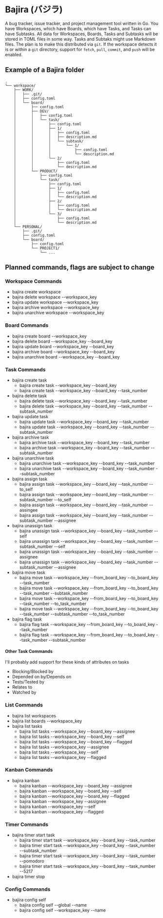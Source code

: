 # Bajira (バジラ)

A bug tracker, issue tracker, and project management tool written in Go. You have Workspaces, which have Boards, which have Tasks, and Tasks can have Subtasks. All data for Workspaces, Boards, Tasks and Subtasks will be stored in TOML files in some way. Tasks and Subtaks might use Markdown files. The plan is to make this distributed via `git`. If the workspace detects it is or within a `git` directory, support for `fetch`, `pull`, `commit`, and `push` will be enabled.

## Example of a Bajira folder

```
.
└── workspace/
    ├── WORK/
    │   ├── .git/
    │   ├── config.toml
    │   └── board/
    │       ├── config.toml
    │       ├── DEV/
    │       │   ├── config.toml
    │       │   └── task/
    │       │       ├── config.toml
    │       │       ├── 1/
    │       │       │   ├── config.toml
    │       │       │   ├── description.md
    │       │       │   └── subtask/
    │       │       │       └── 1/
    │       │       │           ├── config.toml
    │       │       │           └── description.md
    │       │       └── 2/
    │       │           ├── config.toml
    │       │           └── description.md
    │       └── PRODUCT/
    │           ├── config.toml
    │           └── task/
    │               ├── config.toml
    │               ├── 1/
    │               │   ├── config.toml
    │               │   └── description.md
    │               ├── 2/
    │               │   ├── config.toml
    │               │   └── description.md
    │               └── 3/
    │                   ├── config.toml
    │                   └── description.md
    └── PERSONAL/
        ├── .git/
        ├── config.toml
        └── board/
            ├── config.toml
            └── PROJECT1/
                └── ...
```

## Planned commands, flags are subject to change

### Workspace Commands

- bajira create workspace
- bajira delete workspace --workspace_key
- bajira update workspace --workspace_key
- bajira archive workspace --workspace_key
- bajira unarchive workspace --workspace_key

### Board Commands

- bajira create board --workspace_key
- bajira delete board --workspace_key --board_key
- bajira update board --workspace_key --board_key
- bajira archive board --workspace_key --board_key
- bajira unarchive board --workspace_key --board_key

### Task Commands

- bajira create task
  - bajira create task --workspace_key --board_key
  - bajira create task --workspace_key --board_key --task_number
- bajira delete task
  - bajira delete task --workspace_key --board_key --task_number
  - bajira delete task --workspace_key --board_key --task_number --subtask_number
- bajira update task
  - bajira update task --workspace_key --board_key --task_number
  - bajira update task --workspace_key --board_key --task_number --subtask_number
- bajira archive task
  - bajira archive task --workspace_key --board_key --task_number
  - bajira archive task --workspace_key --board_key --task_number --subtask_number
- bajira unarchive task
  - bajira unarchive task --workspace_key --board_key --task_number
  - bajira unarchive task --workspace_key --board_key --task_number --subtask_number
- bajira assign task
  - bajira assign task --workspace_key --board_key --task_number --to_self
  - bajira assign task --workspace_key --board_key --task_number --subtask_number --to_self
  - bajira assign task --workspace_key --board_key --task_number --assingee
  - bajira assign task --workspace_key --board_key --task_number --subtask_number --assignee
- bajira unassign task
  - bajira unassign task --workspace_key --board_key --task_number --self
  - bajira unassign task --workspace_key --board_key --task_number --subtask_number --self
  - bajira unassign task --workspace_key --board_key --task_number --assignee
  - bajira unassign task --workspace_key --board_key --task_number --subtask_number --assignee
- bajira move task
  - bajira move task --workspace_key --from_board_key --to_board_key --task_number
  - bajira move task --workspace_key --from_board_key --to_board_key --task_number --subtask_number
  - bajira move task --workspace_key --from_board_key --to_board_key --task_number --to_task_number
  - bajira move task --workspace_key --from_board_key --to_board_key --task_number --subtask_number --to_task_number
- bajira flag task
  - bajira flag task --workspace_key --from_board_key --to_board_key --task_number
  - bajira flag task --workspace_key --from_board_key --to_board_key --task_number --subtask_number

#### Other Task Commands

I'll probably add support for these kinds of attributes on tasks

- Blocking/Blocked by
- Depended on by/Depends on
- Tests/Tested by
- Relates to
- Watched by

### List Commands

- bajira list workspaces
- bajira list boards --workspace_key
- bajira list tasks
  - bajira list tasks --workspace_key --board_key --assignee
  - bajira list tasks --workspace_key --board_key --self
  - bajira list tasks --workspace_key --board_key --flagged
  - bajira list tasks --workspace_key --assignee
  - bajira list tasks --workspace_key --self
  - bajira list tasks --workspace_key --flagged

### Kanban Commands

- bajira kanban
  - bajira kanban --workspace_key --board_key --assignee
  - bajira kanban --workspace_key --board_key --self
  - bajira kanban --workspace_key --board_key --flagged
  - bajira kanban --workspace_key --assignee
  - bajira kanban --workspace_key --self
  - bajira kanban --workspace_key --flagged

### Timer Commands

- bajira timer start task
  - bajira timer start task --workspace_key --board_key --task_number
  - bajira timer start task --workspace_key --board_key --task_number --subtask_number
  - bajira timer start task --workspace_key --board_key --task_number --pomodoro
  - bajira timer start task --workspace_key --board_key --task_number --5217
- bajira timer stop

### Config Commands

- bajira config self
  - bajira config self --global --name
  - bajira config self --workspace_key --name
